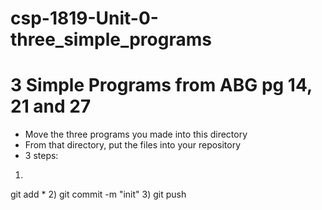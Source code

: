 # csp-1819-Unit-0-three_simple_programs
# 3 Simple Programs from ABG pg 14, 21 and 27

- Move the three programs you made into this directory
- From that directory, put the files into your repository
- 3 steps:

1)
git add *
2)
git commit -m "init"
3)
git push